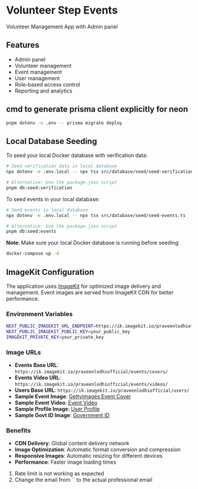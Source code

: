 # Volunteer Step Events
Volunteer Management App with Admin panel

## Features

- Admin panel
- Volunteer management
- Event management
- User management
- Role-based access control
- Reporting and analytics


## cmd to generate prisma client explicitly for neon

```bash
pnpm dotenv -e .env -- prisma migrate deploy
```

## Local Database Seeding

To seed your local Docker database with verification data:

```bash
# Seed verification data in local database
npx dotenv -e .env.local -- npx tsx src/database/seed/seed-verification.ts

# Alternative: Use the package.json script
pnpm db:seed:verification
```

To seed events in your local database:

```bash
# Seed events in local database
npx dotenv -e .env.local -- npx tsx src/database/seed/seed-events.ts

# Alternative: Use the package.json script
pnpm db:seed:events
```

**Note**: Make sure your local Docker database is running before seeding:
```bash
docker-compose up -d
```

## ImageKit Configuration

The application uses [ImageKit](https://imagekit.io/) for optimized image delivery and management. Event images are served from ImageKit CDN for better performance.

### Environment Variables
```bash
NEXT_PUBLIC_IMAGEKIT_URL_ENDPOINT=https://ik.imagekit.io/praveenlodhiofficial
NEXT_PUBLIC_IMAGEKIT_PUBLIC_KEY=your_public_key
IMAGEKIT_PRIVATE_KEY=your_private_key
```

### Image URLs
- **Events Base URL**: `https://ik.imagekit.io/praveenlodhiofficial/events/covers/`
- **Events Video URL**: `https://ik.imagekit.io/praveenlodhiofficial/events/videos/`
- **Users Base URL**: `https://ik.imagekit.io/praveenlodhiofficial/users/`
- **Sample Event Image**: [GettyImages Event Cover](https://ik.imagekit.io/praveenlodhiofficial/events/covers/GettyImages-2150511667_qOTkTK4gjB.webp?updatedAt=1756216640045)
- **Sample Event Video**: [Event Video](https://ik.imagekit.io/praveenlodhiofficial/events/videos/event-video_78RaIcuDn.mp4?updatedAt=1756424686119)
- **Sample Profile Image**: [User Profile](https://ik.imagekit.io/praveenlodhiofficial/users/profile/profile_nQkcdEiM1.webp?updatedAt=1756423316001)
- **Sample Govt ID Image**: [Government ID](https://ik.imagekit.io/praveenlodhiofficial/users/gov-id/govt-id_hTp9DNNv8.webp?updatedAt=1756423306534)

### Benefits
- **CDN Delivery**: Global content delivery network
- **Image Optimization**: Automatic format conversion and compression
- **Responsive Images**: Automatic resizing for different devices
- **Performance**: Faster image loading times

<!-- Issue to be fixed later -->

1. Rate limit is not working as expected
2. Change the email from `` to the actual professional email